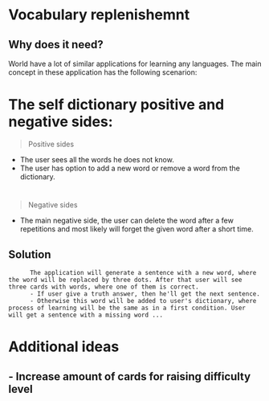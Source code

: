 # Vocabulary replenishemnt

## Why does it need?

World have a lot of similar applications for learning any languages. The main concept in these application has the following scenarion:

# The self dictionary positive and negative sides:
>  Positive sides
- The user sees all the words he does not know.
- The user has option to add a new word or remove a word from the dictionary.
#

> Negative sides
- The main negative side, the user can delete the word after a few repetitions and most likely will forget the given word after a short time.

## Solution

          The application will generate a sentence with a new word, where the word will be replaced by three dots. After that user will see three cards with words, where one of them is correct.
          - If user give a truth answer, then he'll get the next sentence.
          - Otherwise this word will be added to user's dictionary, where process of learning will be the same as in a first condition. User will get a sentence with a missing word ...

# Additional ideas
## - Increase amount of cards for raising difficulty level